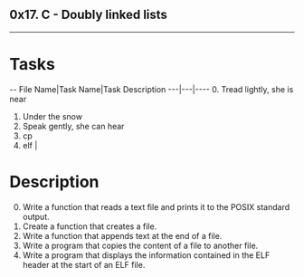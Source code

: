 ## 0x17. C - Doubly linked lists
---
# Tasks
--
File Name|Task Name|Task Description
---|---|----
0. Tread lightly, she is near
1. Under the snow
2. Speak gently, she can hear
3. cp
4. elf
|

# Description

0. Write a function that reads a text file and prints it to the POSIX standard output.
1. Create a function that creates a file.
2. Write a function that appends text at the end of a file.
3. Write a program that copies the content of a file to another file.
4. Write a program that displays the information contained in the ELF header at the start of an ELF file.

